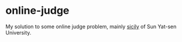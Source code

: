 online-judge
============
My solution to some online judge problem, mainly [sicily](http://wwww.soj.me) of Sun Yat-sen University. 
